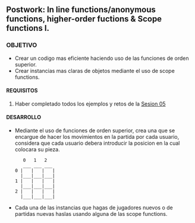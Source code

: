 ## Postwork: In line functions/anonymous functions, higher-order fuctions & Scope functions I.

### OBJETIVO

- Crear un codigo mas eficiente haciendo uso de las funciones de orden superior.
- Crear instancias mas claras de objetos mediante el uso de scope functions.

#### REQUISITOS

1. Haber completado todos los ejemplos y retos de la [Sesion 05](/../../tree/master/Sesion-05/)

#### DESARROLLO

- Mediante el uso de funciones de orden superior, crea una que se encargue de hacer los movimientos en la partida por cada usuario, considera que cada usuario debera introducir la posicion en la cual colocara su pieza.

         0   1   2
         ___ ___ ___
      0 |   |   |   |
        |___|___|___|
      1 |   |   |   |
        |___|___|___|
      2 |   |   |   |
        |___|___|___|

- Cada una de las instancias que hagas de jugadores nuevos o de partidas nuevas haslas usando alguna de las scope functions.